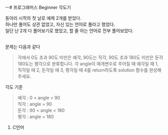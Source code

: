ㅡ# 프로그래머스 Beginner 각도기

동아리 시작의 첫 날로 예제 2개를 받았다.<br/>
하나만 풀어도 상관 없었고, 자신 있는 언어로 풀라고 했었다.<br/>
일단 난 2개 다 풀어보기로 했었고, 할 줄 아는 언어로 전부 풀어보았다.<br/>
<br/>


문제는 다음과 같다

>각에서 0도 초과 90도 미만은 예각, 90도는 직각, 90도 초과 180도 미만은 둔각 180도는 평각으로 분류합니다. 각 angle이 매개변수로 주어질 때 예각일 때 1, 직각일 때 2, 둔각일 때 3, 평각일 때 4를 return하도록 solution 함수를 완성해주세요.<br/>

각도 기준
>예각 : 0 < angle < 90<br/>
직각 : angle = 90<br/>
둔각 : 90 < angle < 180<br/>
평각 : angle = 180<br/>

 
1. C언어
